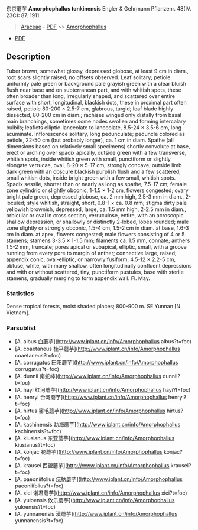 东京蘑芋 **Amorphophallus tonkinensis** Engler & Gehrmann Pflanzenr. 48(IV. 23C): 87. 1911.

> [Araceae](http://www.iplant.cn/info/Araceae?t=foc) - [PDF](http://www.iplant.cn/foc/pdf/Araceae.pdf) >> [Amorphophallus](http://www.iplant.cn/info/Amorphophallus?t=foc)
 - [PDF](http://www.iplant.cn/foc/pdf/Amorphophallus.pdf)

## Description

Tuber brown, somewhat glossy, depressed globose, at least 9 cm in diam., root scars slightly raised, no offsets observed. Leaf solitary; petiole uniformly pale green or background pale grayish green with a clear bluish flush near base and on subterranean part, and with whitish spots, these often broader than long, irregularly shaped, and scattered over entire surface with short, longitudinal, blackish dots, these in proximal part often raised, petiole 80-200 × 2.5-7 cm, glabrous, turgid; leaf blade highly dissected, 80-200 cm in diam.; rachises winged only distally from basal main branchings, sometimes some nodes swollen and forming intercalary bulbils; leaflets elliptic-lanceolate to lanceolate, 8.5-24 × 3.5-6 cm, long acuminate. Inflorescence solitary, long pedunculate; peduncle colored as petiole, 22-50 cm (but probably longer), ca. 1 cm in diam. Spathe (all dimensions based on relatively small specimens) shortly convolute at base, erect or arching over spadix apically, outside green with a few transverse, whitish spots, inside whitish green with small, punctiform or slightly elongate verrucae, oval, 8-20 × 5-17 cm, strongly concave; outside limb dark green with an obscure blackish purplish flush and a few scattered, small whitish dots, inside bright green with a few small, whitish spots. Spadix sessile, shorter than or nearly as long as spathe, 7.5-17 cm; female zone cylindric or slightly obconic, 1-1.5 × 1-2 cm, flowers congested; ovary bright pale green, depressed globose, ca. 2 mm high, 2.5-3 mm in diam., 2-loculed; style whitish, straight, short, 0.8-1 × ca. 0.8 mm; stigma dirty pale yellowish brownish, depressed, large, ca. 1.5 mm high, 2-2.5 mm in diam., orbicular or oval in cross section, verruculose, entire, with an acroscopic shallow depression, or shallowly or distinctly 2-lobed, lobes rounded; male zone slightly or strongly obconic, 1.5-4 cm, 1.5-2 cm in diam. at base, 1.6-3 cm in diam. at apex, flowers congested; male flowers consisting of 4 or 5 stamens; stamens 3-3.5 × 1-1.5 mm; filaments ca. 1.5 mm, connate; anthers 1.5-2 mm, truncate; pores apical or subapical, elliptic, small, with a groove running from every pore to margin of anther; connective large, raised; appendix conic, oval-elliptic, or narrowly fusiform, 4.5-12 × 2.2-5 cm, obtuse, white, with many shallow, often longitudinally confluent depressions and with or without scattered, tiny, punctiform pustules, base with sterile stamens, gradually merging to form appendix wall. Fl. May.

### Statistics
Dense tropical forests, moist shaded places; 800-900 m. SE Yunnan [N Vietnam].



### Parsublist

* [A.  albus  白蘑芋](http://www.iplant.cn/info/Amorphophallus albus?t=foc)
* [A.  coaetaneus  桂平蘑芋](http://www.iplant.cn/info/Amorphophallus coaetaneus?t=foc)
* [A.  corrugatus  田阳蘑芋](http://www.iplant.cn/info/Amorphophallus corrugatus?t=foc)
* [A.  dunnii  南蛇棒](http://www.iplant.cn/info/Amorphophallus dunnii?t=foc)
* [A.  hayi  红河蘑芋](http://www.iplant.cn/info/Amorphophallus hayi?t=foc)
* [A.  henryi  台湾蘑芋](http://www.iplant.cn/info/Amorphophallus henryi?t=foc)
* [A.  hirtus  密毛蘑芋](http://www.iplant.cn/info/Amorphophallus hirtus?t=foc)
* [A.  kachinensis  勐海蘑芋](http://www.iplant.cn/info/Amorphophallus kachinensis?t=foc)
* [A.  kiusianus  东亚蘑芋](http://www.iplant.cn/info/Amorphophallus kiusianus?t=foc)
* [A.  konjac  花蘑芋](http://www.iplant.cn/info/Amorphophallus konjac?t=foc)
* [A.  krausei  西盟蘑芋](http://www.iplant.cn/info/Amorphophallus krausei?t=foc)
* [A.  paeoniifolius  疣柄蘑芋](http://www.iplant.cn/info/Amorphophallus paeoniifolius?t=foc)
* [A.  xiei  谢君蘑芋](http://www.iplant.cn/info/Amorphophallus xiei?t=foc)
* [A.  yuloensis  攸乐蘑芋](http://www.iplant.cn/info/Amorphophallus yuloensis?t=foc)
* [A.  yunnanensis  滇蘑芋](http://www.iplant.cn/info/Amorphophallus yunnanensis?t=foc)
